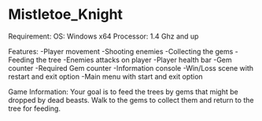 # Mistletoe_Knight
Requirement:
	OS: Windows x64
	Processor: 1.4 Ghz and up

Features:
-Player movement
-Shooting enemies
-Collecting the gems
-Feeding the tree
-Enemies attacks on player
-Player health bar
-Gem counter
-Required Gem counter
-Information console
-Win/Loss scene with restart and exit option
-Main menu with start and exit option


Game Information:
Your goal is to feed the trees by gems that might be dropped by dead beasts.
Walk to the gems to collect them and return to the tree for feeding.

